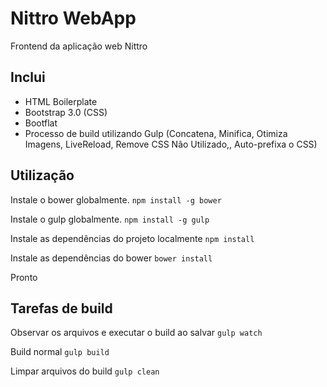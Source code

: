 Nittro WebApp
==========

Frontend da aplicação web Nittro

## Inclui

* HTML Boilerplate
* Bootstrap 3.0 (CSS)
* Bootflat
* Processo de build utilizando Gulp (Concatena, Minifica, Otimiza Imagens, LiveReload, Remove CSS Não Utilizado,, Auto-prefixa o CSS)

## Utilização

Instale o bower globalmente.
`npm install -g bower`

Instale o gulp globalmente.
`npm install -g gulp`

Instale as dependências do projeto localmente
`npm install`

Instale as dependências do bower
`bower install`

Pronto

## Tarefas de build

Observar os arquivos e executar o build ao salvar
`gulp watch`

Build normal
`gulp build`

Limpar arquivos do build
`gulp clean`

